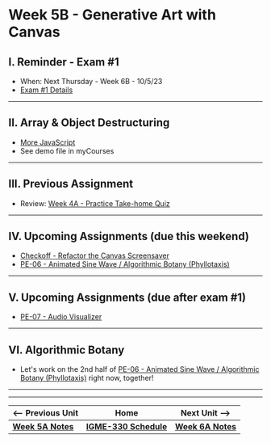 # Week 5B - Generative Art with Canvas

## I. Reminder - Exam #1
- When: Next Thursday - Week 6B - 10/5/23
- [Exam #1 Details](../notes/exam-1-details.md)

---

## II. Array & Object Destructuring
- [More JavaScript](../notes/more-js.md#)
- See demo file in myCourses

---

## III. Previous Assignment
- Review: [Week 4A - Practice Take-home Quiz](../notes/week-4A-practice-quiz.md)

<hr>

## IV. Upcoming Assignments (due this weekend)
- [Checkoff - Refactor the Canvas Screensaver](../checkoffs/refactor-screensaver.md)
- [PE-06 - Animated Sine Wave / Algorithmic Botany (Phyllotaxis)](../pe/pe-06.md)

<hr>

## V. Upcoming Assignments (due after exam #1)
- [PE-07 - Audio Visualizer](../pe/pe-07.md)

<hr>

## VI. Algorithmic Botany
- Let's work on the 2nd half of [PE-06 - Animated Sine Wave / Algorithmic Botany (Phyllotaxis)](../pe/pe-06.md) right now, together!


<hr><hr>


| <-- Previous Unit | Home | Next Unit -->
| --- | --- | --- 
| [**Week 5A Notes**](05A.md)  |  [**IGME-330 Schedule**](../schedule.md) | [**Week 6A Notes**](06A.md)
